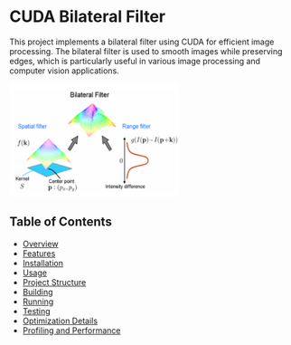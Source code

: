# CUDA Bilateral Filter

This project implements a bilateral filter using CUDA for efficient image processing. The bilateral filter is used to smooth images while preserving edges, which is particularly useful in various image processing and computer vision applications.

<img src="images/bilFilter.PNG" width="300" height="200">

## Table of Contents

- [Overview](#overview)
- [Features](#features)
- [Installation](#installation)
- [Usage](#usage)
- [Project Structure](#project-structure)
- [Building](#building)
- [Running](#running)
- [Testing](#testing)
- [Optimization Details](#optimization-details)
- [Profiling and Performance](#profiling-and-performance)
